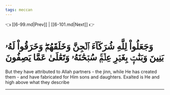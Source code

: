 ```yaml
---
tags: meccan
---
```


👈 [[6-99.md|Prev]] | [[6-101.md|Next]] 👉

# وَجَعَلُواْ لِلَّهِ شُرَكَآءَ ٱلۡجِنَّ وَخَلَقَهُمۡۖ وَخَرَقُواْ لَهُۥ بَنِينَ وَبَنَٰتِۭ بِغَيۡرِ عِلۡمٖۚ سُبۡحَٰنَهُۥ وَتَعَٰلَىٰ عَمَّا يَصِفُونَ

But they have attributed to Allah partners - the jinn, while He has created them - and have fabricated for Him sons and daughters. Exalted is He and high above what they describe

---

